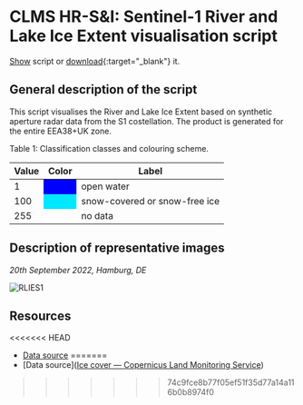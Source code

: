 # CLMS HR-S&I: Sentinel-1 River and Lake Ice Extent visualisation script

<a href="#" id='togglescript'>Show</a> script or [download](script.js){:target="_blank"} it.
<div id='script_view' style="display:none">
{% highlight javascript %}
{% include_relative script.js %}
{% endhighlight %}
</div>

## General description of the script
This script visualises the River and Lake Ice Extent based on synthetic aperture radar data from the S1 costellation. The product is generated for the entire EEA38+UK zone. 

Table 1: Classification classes and colouring scheme.

<table>
      <thead>
    <tr>
      <th>Value</th>
      <th>Color</th>
      <th>Label</th>
    </tr>
  </thead>
  <tbody>
    <tr>
      <td>1</td>
      <td style="background-color: #0000FE;"></td>
      <td>open water</td>
    </tr>
    <tr>
      <td>100</td>
      <td style="background-color: #00E8FF;"></td>
      <td>snow-covered or snow-free ice</td>
    </tr>
    <tr>
      <td>255</td>
      <td style="background-color: #FFFFFF;"></td>
      <td>no data</td>
    </tr>
</tbody>
</table>

## Description of representative images

*20th September 2022, Hamburg, DE*

![RLIES1](fig/figure.png)

## Resources

<<<<<<< HEAD
- [Data source](https://land.copernicus.eu/pan-european/biophysical-parameters/high-resolution-snow-and-ice-monitoring/ice-products/ice-cover)
=======
- [Data source]([Ice cover — Copernicus Land Monitoring Service](https://land.copernicus.eu/pan-european/biophysical-parameters/high-resolution-snow-and-ice-monitoring/ice-products/ice-cover))
>>>>>>> 74c9fce8b77f05ef51f35d77a14a116b0b8974f0
